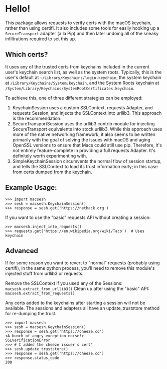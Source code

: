 # Hello!
This package allows requests to verify certs with the macOS keychain,
rather than using certifi. It also includes some tools for easily
hooking up a `SecureTransport` adapter (a la Pip) and then later
undoing all of the sneaky infiltrations required to set this up.

## Which certs?
It uses any of the trusted certs from keychains included in the current
user's keychain search list, as well as the system roots. Typically,
this is the user's default at `~/Library/Keychains/login.keychain`,
the system keychain at `/Library/Keychains/System.keychain`, and the
System Roots keychain at
`/System/Library/Keychains/SystemRootCertificates.keychain`.

To achieve this, one of three different strategies can be employed:
1. KeychainSession uses a custom SSLContext, requests Adapter, and
   requests Session, and injects the SSLContext into urllib3. This
   approach is the recommendation.
2. SecureTransportSession uses the urllib3 contrib module for injecting
   SecureTransport equivalents into stock urllib3. While this approach
   uses more of the native networking framework, it also seems to be
   written primarily with the goal of solving the issues with macOS and
   aging OpenSSL versions to ensure that Macs could still use pip.
   Therefore, it's not entirely feature-complete in providing a full
   requests Adapter. It's definitely worth experimenting with.
3. SimpleKeychainSession circumvents the normal flow of session
   startup, and tells the SSLContext to load its trust information
   early; in this case from certs dumped from the keychain.

## Example Usage:
```
>>> import macsesh
>>> sesh = macsesh.KeychainSession()
>>> response = sesh.get('https://nethack.org')
```
If you want to use the "basic" requests API without creating a session:
```
>>> macsesh.inject_into_requests()
>>> requests.get('https://en.wikipedia.org/wiki/Taco')  # Uses keychain
```

## Advanced
If for some reason you want to revert to "normal" requests (probably 
using certifi), in the same python process, you'll need to remove this
module's injected stuff from urllib3 or requests.

Remove the SSLContext if you used any of the Sessions:
```macsesh.extract_from_urllib3()```
Clean up after using the "basic" API:
```macsesh.extract_from_requests()```

Any certs added to the keychains after starting a session will
not be available. The sessions and adapters all have an update_truststore
method for re-dumping the trust.
```
>>> import macsesh
>>> sesh = macsesh.KeychainSession()
>>> response = sesh.get('https://cheeze.co')
<A bunch of angry exception noise!>
SSLVerificationError
>>> # I added the cheeze issuer's cert"
>>> sesh.update_truststore()
>>> response = sesh.get('https://cheeze.co')
>>> response.status_code
200
```